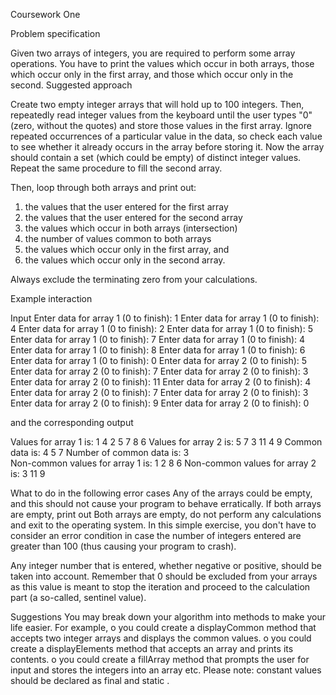 Coursework One

Problem specification

Given two arrays of integers, you are required to perform some array operations. You have to print the values which occur in both arrays, those which occur only in the first array, and those which occur only in the second.
Suggested approach

Create two empty integer arrays that will hold up to 100 integers. Then, repeatedly read integer values from the keyboard until the user types "0" (zero, without the quotes) and store those values in the first array. Ignore repeated occurrences of a particular value in the data, so check each value to see whether it already occurs in the array before storing it.
Now the array should contain a set (which could be empty) of distinct integer values. Repeat the same procedure to fill the second array.

Then, loop through both arrays and print out:
1.	the values that the user entered for the first array
2.	the values that the user entered for the second array
3.	the values which occur in both arrays (intersection)
4.	the number of values common to both arrays
5.	the values which occur only in the first array, and
6.	the values which occur only in the second array.

Always exclude the terminating zero from your calculations.

Example interaction

Input
Enter data for array 1 (0 to finish): 1
Enter data for array 1 (0 to finish): 4
Enter data for array 1 (0 to finish): 2
Enter data for array 1 (0 to finish): 5 
Enter data for array 1 (0 to finish): 7 
Enter data for array 1 (0 to finish): 4 
Enter data for array 1 (0 to finish): 8 
Enter data for array 1 (0 to finish): 6 
Enter data for array 1 (0 to finish): 0 
Enter data for array 2 (0 to finish): 5 
Enter data for array 2 (0 to finish): 7 
Enter data for array 2 (0 to finish): 3 
Enter data for array 2 (0 to finish): 11 
Enter data for array 2 (0 to finish): 4 
Enter data for array 2 (0 to finish): 7 
Enter data for array 2 (0 to finish): 3 
Enter data for array 2 (0 to finish): 9 
Enter data for array 2 (0 to finish): 0 

and the corresponding output

Values for array 1 is: 1 4 2 5 7 8 6 
Values for array 2 is: 5 7 3 11 4 9 
Common data is: 4 5 7 
Number of common data is: 3	 
Non-common values for array 1 is: 1 2 8 6 
Non-common values for array 2 is: 3 11 9

What to do in the following error cases
Any of the arrays could be empty, and this should not cause your program to behave erratically.
If both arrays are empty, print out Both arrays are empty, do not perform any calculations and exit to the operating system. In this simple exercise, you don't have to consider an error condition in case the number of integers entered are greater than 100 (thus causing your program to crash).

Any integer number that is entered, whether negative or positive, should be taken into account. Remember that 0 should be excluded from your arrays as this value is meant to stop the iteration and proceed to the calculation part (a so-called, sentinel value).

Suggestions
You may break down your algorithm into methods to make your life easier. For example,
o	you could create a displayCommon method that accepts two integer arrays and displays the common values.
o	you could create a displayElements method that accepts an array and prints its contents.
o	you could create a fillArray method that prompts the user for input and stores the integers into an array etc.
Please note: constant values should be declared as final and static .


